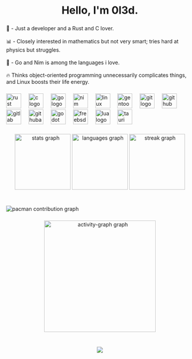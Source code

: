 <h1 align="center">Hello,  I'm 0l3d.</h1>

###

<p align="left">🦀 - Just a developer and a Rust and C lover. <br><br>📊 - Closely interested in mathematics but not very smart; tries hard at physics but struggles. <br><br>💎 - Go and Nim is among the languages i love.<br><br>🔥 Thinks object-oriented programming unnecessarily complicates things, and Linux boosts their life energy.</p>

###

<div align="left">
  <img src="https://skillicons.dev/icons?i=rust" height="40" alt="rust logo"  />
  <img width="12" />
  <img src="https://skillicons.dev/icons?i=c" height="40" alt="c logo"  />
  <img width="12" />
  <img src="https://skillicons.dev/icons?i=go" height="40" alt="go logo"  />
  <img width="12" />
  <img src="https://skillicons.dev/icons?i=nim" height="40" alt="nim logo"  />
  <img width="12" />
  <img src="https://skillicons.dev/icons?i=linux" height="40" alt="linux logo"  />
  <img width="12" />
  <img src="https://cdn.jsdelivr.net/gh/devicons/devicon/icons/gentoo/gentoo-plain.svg" height="40" alt="gentoo logo"  />
  <img width="12" />
  <img src="https://skillicons.dev/icons?i=git" height="40" alt="git logo"  />
  <img width="12" />
  <img src="https://skillicons.dev/icons?i=github" height="40" alt="github logo"  />
  <img width="12" />
  <img src="https://skillicons.dev/icons?i=gitlab" height="40" alt="gitlab logo"  />
  <img width="12" />
  <img src="https://skillicons.dev/icons?i=githubactions" height="40" alt="githubactions logo"  />
  <img width="12" />
  <img src="https://skillicons.dev/icons?i=godot" height="40" alt="godot logo"  />
  <img width="12" />
  <img src="https://cdn.simpleicons.org/freebsd/AB2B28" height="40" alt="freebsd logo"  />
  <img width="12" />
  <img src="https://cdn.simpleicons.org/lua/2C2D72" height="40" alt="lua logo"  />
  <img width="12" />
  <img src="https://cdn.simpleicons.org/tauri/FFC131" height="40" alt="tauri logo"  />
</div>

###

<div align="center">
  <img src="https://github-readme-stats.vercel.app/api?username=0l3d&hide_title=true&hide_rank=false&show_icons=true&include_all_commits=true&count_private=false&disable_animations=false&theme=nord&locale=en&hide_border=true&order=1" height="150" alt="stats graph"  />
  <img src="https://github-readme-stats.vercel.app/api/top-langs?username=0l3d&locale=en&hide_title=true&layout=compact&card_width=320&langs_count=10&theme=nord&hide_border=true&order=2" height="150" alt="languages graph"  />
  <img src="https://streak-stats.demolab.com?user=0l3d&locale=en&mode=weekly&theme=nord&hide_border=true&border_radius=5&order=3" height="150" alt="streak graph"  />
</div>

###

<br clear="both">

<picture>
  <source media="(prefers-color-scheme: dark)" srcset="https://raw.githubusercontent.com/0l3d/0l3d/output/pacman-contribution-graph-dark.svg">
  <source media="(prefers-color-scheme: light)" srcset="https://raw.githubusercontent.com/0l3d/0l3d/output/pacman-contribution-graph.svg">
  <img alt="pacman contribution graph" src="https://raw.githubusercontent.com/0l3d/0l3d/output/pacman-contribution-graph.svg">
</picture>

###

<div align="center">
  <img src="https://github-readme-activity-graph.vercel.app/graph?username=0l3d&radius=16&theme=nord&area=true&order=5&hide_border=true&hide_title=true" height="300" alt="activity-graph graph"  />
</div>

###

<br clear="both">

<div align="center">
  <img src="https://profile-counter.glitch.me/0l3d/count.svg?"  />
</div>

###
